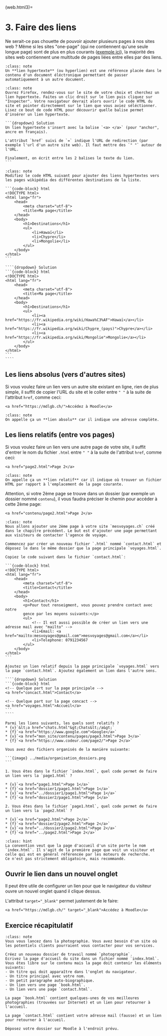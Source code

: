 (web.html3)=

# 3. Faire des liens

Ne serait-ce pas chouette de pouvoir ajouter plusieurs pages à nos sites web ? Même si les sites "one-page" (qui ne contiennent qu'une seule longue page) sont de plus en plus courants ([exemple ici](https://mort-modern.losttype.com/)), la majorité des sites web contiennent une multitude de pages liées entre elles par des liens.

```{admonition} A retenir
:class: note
Un **lien hypertexte** (ou hyperlien) est une référence placée dans le contenu d'un document éléctronique permettant de passer automatiquement à un autre document.
```

````{admonition} Exercice 1
:class: note
Ouvrez Firefox, rendez-vous sur le site de votre choix et cherchez un lien hypertexte. Faites un clic droit sur le lien puis cliquez sur "Inspecter". Votre navigateur devrait alors ouvrir le code HTML du site et pointer directement sur le lien que vous aviez séléctionner.
Lisez ce bout de code HTML pour découvrir quelle balise permet d'insérer un lien hypertexte.

```{dropdown} Solution
Un lien hypertexte s'insert avec la balise `<a> </a>` (pour "anchor", ancre en français).

L'attribut `href` suivi de `=` indique l'URL de redirection (par exemple l'url d'un autre site web). Il faut mettre des `" "` autour de l'URL.

Finalement, on écrit entre les 2 balises le texte du lien.
```
````

`````{admonition} Exercice 2
:class: note
Modifiez le code HTML suivant pour ajouter des liens hypertextes vers les pages wikipédia des différentes destinations de la liste.

```{code-block} html
<!DOCTYPE html>
<html lang="fr">
    <head>
        <meta charset="utf-8">
        <title>Ma page</title>
    </head>
    <body>
        <h1>Destinations</h1>
        <ul>
            <li>Hawaï</li>
            <li>Chypre</li>
            <li>Mongolie</li>
        </ul>
    </body>
</html>
```

````{dropdown} Solution
```{code-block} html
<!DOCTYPE html>
<html lang="fr">
    <head>
        <meta charset="utf-8">
        <title>Ma page</title>
    </head>
    <body>
        <h1>Destinations</h1>
        <ul>
            <li><a href="https://fr.wikipedia.org/wiki/Hawa%C3%AF">Hawaï</a></li>
            <li><a href="https://fr.wikipedia.org/wiki/Chypre_(pays)">Chypre</a></li>
            <li><a href="https://fr.wikipedia.org/wiki/Mongolie">Mongolie</a></li>
        </ul>
    </body>
</html>
```
````
`````

## Les liens absolus (vers d'autres sites)

Si vous voulez faire un lien vers un autre site existant en ligne, rien de plus simple, il suffit de copier l'URL du site et le coller entre `" "` à la suite de l'attribut `href`, comme ceci:

```{code-block} html
<a href="https://mdlgb.ch/">Accédez à Moodle</a>
```

```{admonition} A retenir
:class: note
On appelle ça un **lien absolu** car il indique une adresse complète.
```

## Les liens relatifs (entre vos pages)

Si vous voulez faire un lien vers une autre page de votre site, il  suffit d'entrer le nom du fichier `.html` entre `" "` à la suite de l'attribut `href`, comme ceci:

```{code-block} html
<a href="page2.html">Page 2</a>
```

```{admonition} A retenir
:class: note
On appelle ça un **lien relatif** car il indique où trouver un fichier HTML par rapport à l'emplacement de la page courante.
```

Attention, si votre 2ème page se trouve dans un dossier (par exemple un dossier nommé `contenu`), il vous faudra préciser le chemin pour accéder à cette 2ème page:

```{code-block} html
<a href="contenu/page2.html">Page 2</a>
```

`````{admonition} Exercice 3
:class: note
Nous allons ajouter une 2ème page à votre site `mesvoyages.ch` créé dans le chapitre précédent. Le but est d'ajouter une page permettant aux visiteurs de contacter l'agence de voyage.

Commencez par créer un nouveau fichier `.html` nommé `contact.html` et déposez le dans le même dossier que la page principale `voyages.html`.

Copiez le code suivant dans le fichier `contact.html`:

```{code-block} html
<!DOCTYPE html>
<html lang="fr">
    <head>
        <meta charset="utf-8">
        <title>Contact</title>
    </head>
    <body>
        <h1>Contact</h1>
        <p>Pour tout renseigment, vous pouvez prendre contact avec notre 
        gence par les moyens suivants:</p>
        <ul>
            <!-- Il est aussi possible de créer un lien vers une adresse mail avec "mailto" -->
            <li>Email: <a href="mailto:mesvoyages@gmail.com">mesvoyages@gmail.com</a></li>
            <li>Telephone: 0791234567
        </ul>
    </body>
</html>
```

Ajoutez un lien relatif depuis la page principale `voyages.html` vers la page `contact.html`. Ajoutez également un lien dans l'autre sens.

````{dropdown} Solution
```{code-block} html
<!-- Quelque part sur la page principale -->
<a href="concact.html">Contact</a>

<!-- Quelque part sur la page concact -->
<a href="voyages.html">Accueil</a>
```
````
`````

```{question} Absolu ou relatif ?
Parmi les liens suivants, les quels sont relatifs ?
* {v}`&lt;a href="chats.html"&gt;Chats&lt;/a&gt;`
* {f}`<a href="https://www.google.com">Google</a>`
* {v}`<a href="mon_site/contenu/pages/page3.html">Page 3</a>`
* {f}`<a href="https://www.codeur.com/page2/">Page 2</a>`
```

````{question} Chemin relatif
Vous avez des fichiers organisés de la manière suivante:

```{image} ../media/organisation_dossiers.png
```

1. Vous êtes dans le fichier `index.html`, quel code permet de faire un lien vers la `page1.html` ?

* {v}`<a href="page1.html">Page 1</a>`
* {f}`<a href="dossier1/page1.html">Page 1</a>`
* {v}`<a href="../dossier1/page1.html">Page 1</a>`
* {f}`<a href="dossier2/page1.html">Page 1</a>`

2. Vous êtes dans le fichier `page1.html`, quel code permet de faire un lien vers la `page2.html` ?

* {v}`<a href="page2.html">Page 2</a>`
* {f}`<a href="dossier2/page2.html">Page 2</a>`
* {v}`<a href="../dossier2/page2.html">Page 2</a>`
* {f}`<a href="../page2.html">Page 2</a>`
````

```{admonition} Info
:class: hint
La convention veut que la page d'accueil d'un site porte le nom `index.html`. Il s'agit de la première page que voit un visiteur et celle qui est en général référencée par les moteurs de recherche.   
Ce n'est pas strictement obligatoire, mais recommandé.
```

## Ouvrir le lien dans un nouvel onglet

Il peut être utile de configurer un lien pour que le navigateur du visiteur ouvre un nouvel onglet quand il clique dessus.

L'attribut `target="_blank"` permet justement de le faire:

```{code-block} html
<a href="https://mdlgb.ch/" target="_blank">Accédez à Moodle</a>
```

## Exercice récapitulatif

```{admonition} Exercice 4 (récapitulatif)
:class: note
Vous vous lancez dans la photographie. Vous avez besoin d'un site où les potentiels clients pourraient vous contacter pour vos services.  

Créez un nouveau dossier de travail nommé `photographie`.  
Ecrivez la page d'accueil du site dans un fichier nommé `index.html`.  
Vous êtes libre sur le contenu mais la page doit contenir les éléments suivants:
- Un titre qui doit apparaître dans l'onglet du navigateur.
- Un titre principal avec votre nom.
- Un petit paragraphe auto-biographique.
- Un lien vers une page `book.html`.
- Un lien vers une page `contact.html`.

La page `book.html` contient quelques-unes de vos meilleures photographies (trouvées sur Internet) et un lien pour retourner à l'accueil.

La page `contact.html` contient votre adresse mail (fausse) et un lien pour retourner à l'accueil.

Déposez votre dossier sur Moodle à l'endroit prévu.
```
